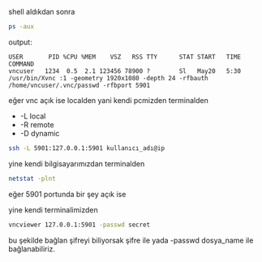 shell aldıkdan sonra 


```bash
ps -aux
```
output:
```
USER       PID %CPU %MEM    VSZ   RSS TTY      STAT START   TIME COMMAND
vncuser   1234  0.5  2.1 123456 78900 ?        Sl   May20   5:30 /usr/bin/Xvnc :1 -geometry 1920x1080 -depth 24 -rfbauth /home/vncuser/.vnc/passwd -rfbport 5901
```

eğer vnc açık ise localden yani kendi pcmizden terminalden 

- -L local
- -R remote
- -D dynamic

```bash
ssh -L 5901:127.0.0.1:5901 kullanıcı_adı@ip
```
yine kendi bilgisayarımızdan terminalden 

```bash
netstat -plnt 
```
eğer 5901 portunda bir şey açık ise 

yine kendi terminalimizden
```bash
vncviewer 127.0.0.1:5901 -passwd secret
```
bu şekilde bağlan şifreyi biliyorsak şifre ile yada -passwd dosya_name ile bağlanabiliriz.
